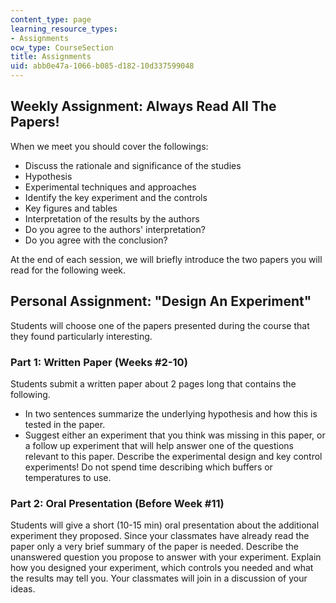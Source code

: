 ```yaml
---
content_type: page
learning_resource_types:
- Assignments
ocw_type: CourseSection
title: Assignments
uid: abb0e47a-1066-b085-d182-10d337599048
---
```


Weekly Assignment: Always Read All The Papers!
----------------------------------------------

When we meet you should cover the followings:

*   Discuss the rationale and significance of the studies
*   Hypothesis
*   Experimental techniques and approaches
*   Identify the key experiment and the controls
*   Key figures and tables
*   Interpretation of the results by the authors
*   Do you agree to the authors' interpretation?
*   Do you agree with the conclusion?

At the end of each session, we will briefly introduce the two papers you will read for the following week.

Personal Assignment: "Design An Experiment"
-------------------------------------------

Students will choose one of the papers presented during the course that they found particularly interesting.

### Part 1: Written Paper (Weeks #2-10)

Students submit a written paper about 2 pages long that contains the following.

*   In two sentences summarize the underlying hypothesis and how this is tested in the paper.
*   Suggest either an experiment that you think was missing in this paper, or a follow up experiment that will help answer one of the questions relevant to this paper. Describe the experimental design and key control experiments! Do not spend time describing which buffers or temperatures to use.

### Part 2: Oral Presentation (Before Week #11)

Students will give a short (10-15 min) oral presentation about the additional experiment they proposed. Since your classmates have already read the paper only a very brief summary of the paper is needed. Describe the unanswered question you propose to answer with your experiment. Explain how you designed your experiment, which controls you needed and what the results may tell you. Your classmates will join in a discussion of your ideas.